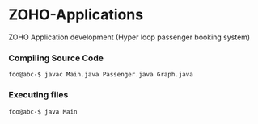 # ZOHO-Applications
ZOHO Application development (Hyper loop passenger booking system)



### Compiling Source Code
```console
foo@abc-$ javac Main.java Passenger.java Graph.java
```

### Executing files
```console
foo@abc-$ java Main
```
